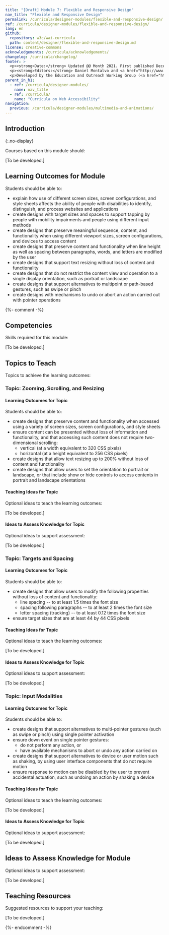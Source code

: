 ```yaml
---
title: "[Draft] Module 7: Flexible and Responsive Design"
nav_title: "Flexible and Responsive Design"
permalink: /curricula/designer-modules/flexible-and-responsive-design/
ref: /curricula/designer-modules/flexible-and-responsive-design/
lang: en
github:
  repository: w3c/wai-curricula
  path: content/designer/flexible-and-responsive-design.md
license: creative-commons
acknowledgements: /curricula/acknowledgements/
changelog: /curricula/changelog/
footer: >
  <p><strong>Date:</strong> Updated @@ Month 2021. First published December 2019.</p>
  <p><strong>Editors:</strong> Daniel Montalvo and <a href="http://www.w3.org/People/shadi/">Shadi Abou-Zahra</a>. Contributors: <a href="https://www.w3.org/WAI/EO/EOWG-members">EOWG Participants</a>. ACKNOWLEDGEMENTS lists contributors and credits.</p>
  <p>Developed by the Education and Outreach Working Group (<a href="http://www.w3.org/WAI/EO/">EOWG</a>). Developed with support from the <a href="https://www.w3.org/WAI/about/projects/wai-guide/">WAI-Guide Project</a> funded by the European Commission (EC) under the Horizon 2020 program (Grant Agreement 822245).</p>
parent_in_h1:
  - ref: /curricula/designer-modules/
    name: nav_title
  - ref: /curricula/
    name: "Curricula on Web Accessibility"
navigation:
  previous: /curricula/designer-modules/multimedia-and-animations/
---
```


## Introduction
{:.no-display}

Courses based on this module should:

[To be developed.]

## Learning Outcomes for Module

Students should be able to:

* explain how use of different screen sizes, screen configurations, and style sheets affects the ability of people with disabilities to identify, distinguish, and process websites and applications
* create designs with target sizes and spaces to support tapping by people with mobility impairments and people using different input methods
* create designs that preserve meaningful sequence, content, and functionality when using different viewport sizes, screen configurations, and devices to access content
* create designs that preserve content and functionality when line height as well as spacing between paragraphs, words, and letters are modified by the user
* create designs that support text resizing without loss of content and functionality
* create designs that do not restrict the content view and operation to a single display orientation, such as portrait or landscape
* create designs that support alternatives to multipoint or path-based gestures, such as swipe or pinch
* create designs with mechanisms to undo or abort an action carried out with pointer operations

{%- comment -%}

## Competencies

Skills required for this module:

[To be developed.]

## Topics to Teach

Topics to achieve the learning outcomes:

### Topic: Zooming, Scrolling, and Resizing

#### Learning Outcomes for Topic

Students should be able to:

* create designs that preserve content and functionality when accessed using a variety of screen sizes, screen configurations, and style sheets
* ensure content can be presented without loss of information and functionality, and that accessing such content does not require two-dimensional scrolling:
  * vertical (at a width equivalent to 320 CSS pixels)
  * horizontal (at a height equivalent to 256 CSS pixels)
* create designs that allow text resizing up to 200% without loss of content and functionality
* create designs that allow users to set the orientation to  portrait or landscape, or that include show or hide controls to access contents in portrait and landscape orientations

#### Teaching Ideas for Topic

Optional ideas to teach the learning outcomes:

[To be developed.]

#### Ideas to Assess Knowledge for Topic

Optional ideas to support assessment:

[To be developed.]

### Topic: Targets and Spacing

#### Learning Outcomes for Topic

Students should be able to:

* create designs that allow users to modify the following properties without loss of content and functionality:
  * line spacing -- to at least 1.5 times the font size
  * spacing following paragraphs -- to at least 2 times the font size
  * letter spacing (tracking) -- to at least 0.12 times the font size
* ensure target sizes that are at least 44 by 44 CSS pixels

#### Teaching Ideas for Topic

Optional ideas to teach the learning outcomes:

[To be developed.]

#### Ideas to Assess Knowledge for Topic

Optional ideas to support assessment:

[To be developed.]

### Topic: Input Modalities

#### Learning Outcomes for Topic

Students should be able to:

* create designs that support alternatives to multi-pointer gestures (such as swipe or pinch) using single pointer activation
* ensure down event on single pointer gestures:
  * do not perform any action, or
  * have available mechanisms to abort or undo any action carried on
* create designs that support alternatives to device or user motion such as shaking, by using user interface components that do not require motion
* ensure response to motion can be disabled by the user to prevent accidental actuation, such as undoing an action by shaking a device

#### Teaching Ideas for Topic

Optional ideas to teach the learning outcomes:

[To be developed.]

#### Ideas to Assess Knowledge for Topic

Optional ideas to support assessment:

[To be developed.]

## Ideas to Assess Knowledge for Module

Optional ideas to support assessment:

[To be developed.]

## Teaching Resources

Suggested resources to support your teaching:

[To be developed.]

{%- endcomment -%}